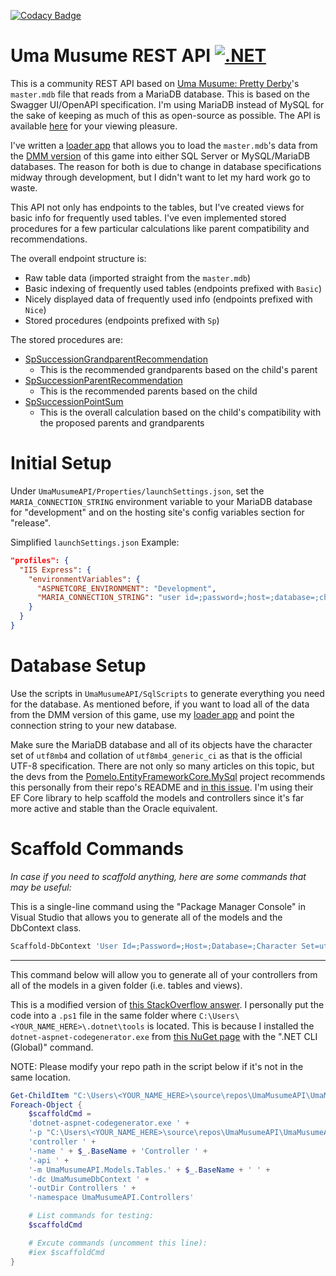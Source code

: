 [![Codacy Badge](https://api.codacy.com/project/badge/Grade/3dc4516c93d44ad6b35a244380385bac)](https://app.codacy.com/gh/SimpleSandman/UmaMusumeAPI?utm_source=github.com&utm_medium=referral&utm_content=SimpleSandman/UmaMusumeAPI&utm_campaign=Badge_Grade_Settings)
# Uma Musume REST API [![.NET](https://github.com/SimpleSandman/UmaMusumeAPI/actions/workflows/dotnet.yml/badge.svg)](https://github.com/SimpleSandman/UmaMusumeAPI/actions/workflows/dotnet.yml)
This is a community REST API based on [Uma Musume: Pretty Derby](https://umamusume.jp/)'s `master.mdb` file that reads from a MariaDB database. This is based on the Swagger UI/OpenAPI specification. I'm using MariaDB instead of MySQL for the sake of keeping as much of this as open-source as possible. The API is available [here](https://www.tracenacademy.com/index.html) for your viewing pleasure.

I've written a [loader app](https://github.com/SimpleSandman/UmaMusumeLoadSqlData) that allows you to load the `master.mdb`'s data from the [DMM version](https://dmg.umamusume.jp/) of this game into either SQL Server or MySQL/MariaDB databases. The reason for both is due to change in database specifications midway through development, but I didn't want to let my hard work go to waste.

This API not only has endpoints to the tables, but I've created views for basic info for frequently used tables. I've even implemented stored procedures for a few particular calculations like parent compatibility and recommendations.

The overall endpoint structure is:
- Raw table data (imported straight from the `master.mdb`)
- Basic indexing of frequently used tables (endpoints prefixed with `Basic`)
- Nicely displayed data of frequently used info (endpoints prefixed with `Nice`)
- Stored procedures (endpoints prefixed with `Sp`)

The stored procedures are:
- [SpSuccessionGrandparentRecommendation](https://github.com/SimpleSandman/UmaMusumeAPI/blob/master/UmaMusumeAPI/SqlScripts/StoredProcedureCreation.sql#L232)
  - This is the recommended grandparents based on the child's parent
- [SpSuccessionParentRecommendation](https://github.com/SimpleSandman/UmaMusumeAPI/blob/master/UmaMusumeAPI/SqlScripts/StoredProcedureCreation.sql#L213)
  - This is the recommended parents based on the child
- [SpSuccessionPointSum](https://github.com/SimpleSandman/UmaMusumeAPI/blob/master/UmaMusumeAPI/SqlScripts/StoredProcedureCreation.sql#L36)
  - This is the overall calculation based on the child's compatibility with the proposed parents and grandparents

# Initial Setup
Under `UmaMusumeAPI/Properties/launchSettings.json`, set the `MARIA_CONNECTION_STRING` environment variable to your MariaDB database for "development" and on the hosting site's config variables section for "release".

Simplified `launchSettings.json` Example:

```json
"profiles": {
  "IIS Express": {
    "environmentVariables": {
      "ASPNETCORE_ENVIRONMENT": "Development",
      "MARIA_CONNECTION_STRING": "user id=;password=;host=;database=;character set=utf8mb4"
    }
  }
}
```

# Database Setup
Use the scripts in `UmaMusumeAPI/SqlScripts` to generate everything you need for the database. As mentioned before, if you want to load all of the data from the DMM version of this game, use my [loader app](https://github.com/SimpleSandman/UmaMusumeLoadSqlData) and point the connection string to your new database.

Make sure the MariaDB database and all of its objects have the character set of `utf8mb4` and collation of `utf8mb4_generic_ci` as that is the official UTF-8 specification. There are not only so many articles on this topic, but the devs from the [Pomelo.EntityFrameworkCore.MySql](https://github.com/PomeloFoundation/Pomelo.EntityFrameworkCore.MySql) project recommends this personally from their repo's README and [in this issue](https://github.com/PomeloFoundation/Pomelo.EntityFrameworkCore.MySql/issues/1427). I'm using their EF Core library to help scaffold the models and controllers since it's far more active and stable than the Oracle equivalent.

# Scaffold Commands
*In case if you need to scaffold anything, here are some commands that may be useful:*

This is a single-line command using the "Package Manager Console" in Visual Studio that allows you to generate all of the models and the DbContext class.
```powershell
Scaffold-DbContext 'User Id=;Password=;Host=;Database=;Character Set=utf8mb4' Pomelo.EntityFrameworkCore.MySql -OutputDir Models -ContextDir Context
```

-----------

This command below will allow you to generate all of your controllers from all of the models in a given folder (i.e. tables and views).

This is a modified version of [this StackOverflow answer](https://stackoverflow.com/a/54422926/2113548). I personally put the code into a `.ps1` file in the same folder where `C:\Users\<YOUR_NAME_HERE>\.dotnet\tools` is located. This is because I installed the `dotnet-aspnet-codegenerator.exe` from [this NuGet page](https://www.nuget.org/packages/dotnet-aspnet-codegenerator/) with the ".NET CLI (Global)" command. 

NOTE: Please modify your repo path in the script below if it's not in the same location.
```powershell
Get-ChildItem "C:\Users\<YOUR_NAME_HERE>\source\repos\UmaMusumeAPI\UmaMusumeAPI\Models\Tables" -Filter *.cs | 
Foreach-Object {
    $scaffoldCmd = 
    'dotnet-aspnet-codegenerator.exe ' + 
    '-p "C:\Users\<YOUR_NAME_HERE>\source\repos\UmaMusumeAPI\UmaMusumeAPI\UmaMusumeAPI.csproj" ' +
    'controller ' + 
    '-name ' + $_.BaseName + 'Controller ' +
    '-api ' + 
    '-m UmaMusumeAPI.Models.Tables.' + $_.BaseName + ' ' +
    '-dc UmaMusumeDbContext ' +
    '-outDir Controllers ' +
    '-namespace UmaMusumeAPI.Controllers'

    # List commands for testing:
    $scaffoldCmd

    # Excute commands (uncomment this line):
    #iex $scaffoldCmd
}
```
